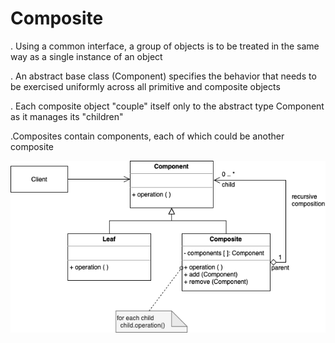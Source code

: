 # Composite

. Using a common interface, a group of objects is to be treated in the same way as a single instance of an object

. An abstract base class (Component) specifies the behavior that needs to be exercised uniformly across all primitive and composite objects

. Each composite object "couple" itself only to the abstract type Component as it manages its "children"

.Composites contain components, each of which could be another composite


![Composite UML Diagram](StructuralPatterns-Composite.drawio.png)
